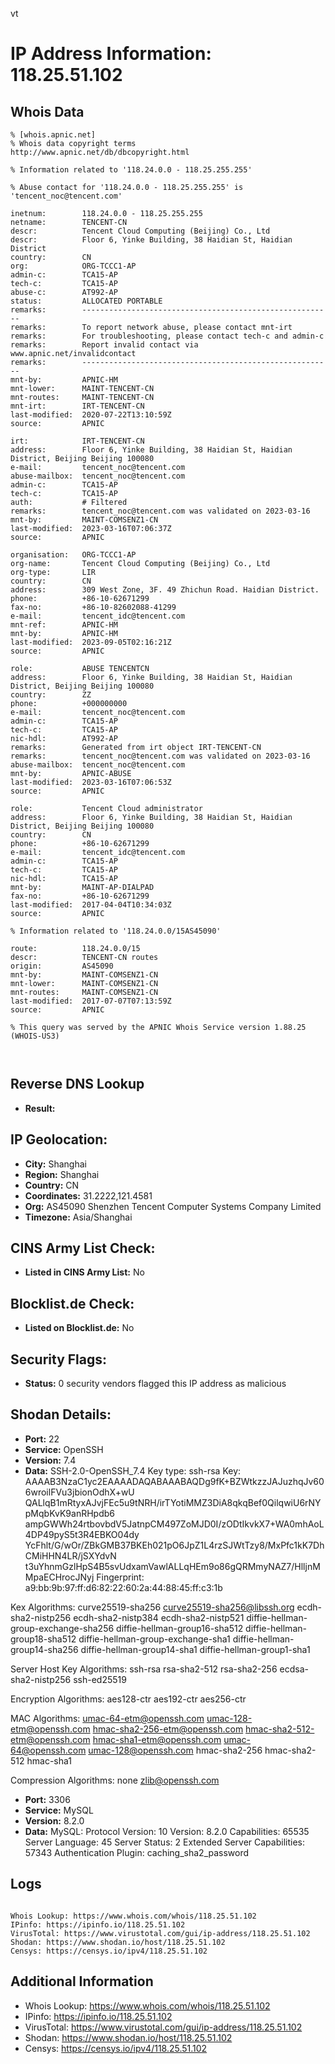 vt
# IP Address Information: 118.25.51.102

## Whois Data
```
% [whois.apnic.net]
% Whois data copyright terms    http://www.apnic.net/db/dbcopyright.html

% Information related to '118.24.0.0 - 118.25.255.255'

% Abuse contact for '118.24.0.0 - 118.25.255.255' is 'tencent_noc@tencent.com'

inetnum:        118.24.0.0 - 118.25.255.255
netname:        TENCENT-CN
descr:          Tencent Cloud Computing (Beijing) Co., Ltd
descr:          Floor 6, Yinke Building, 38 Haidian St, Haidian District
country:        CN
org:            ORG-TCCC1-AP
admin-c:        TCA15-AP
tech-c:         TCA15-AP
abuse-c:        AT992-AP
status:         ALLOCATED PORTABLE
remarks:        --------------------------------------------------------
remarks:        To report network abuse, please contact mnt-irt
remarks:        For troubleshooting, please contact tech-c and admin-c
remarks:        Report invalid contact via www.apnic.net/invalidcontact
remarks:        --------------------------------------------------------
mnt-by:         APNIC-HM
mnt-lower:      MAINT-TENCENT-CN
mnt-routes:     MAINT-TENCENT-CN
mnt-irt:        IRT-TENCENT-CN
last-modified:  2020-07-22T13:10:59Z
source:         APNIC

irt:            IRT-TENCENT-CN
address:        Floor 6, Yinke Building, 38 Haidian St, Haidian District, Beijing Beijing 100080
e-mail:         tencent_noc@tencent.com
abuse-mailbox:  tencent_noc@tencent.com
admin-c:        TCA15-AP
tech-c:         TCA15-AP
auth:           # Filtered
remarks:        tencent_noc@tencent.com was validated on 2023-03-16
mnt-by:         MAINT-COMSENZ1-CN
last-modified:  2023-03-16T07:06:37Z
source:         APNIC

organisation:   ORG-TCCC1-AP
org-name:       Tencent Cloud Computing (Beijing) Co., Ltd
org-type:       LIR
country:        CN
address:        309 West Zone, 3F. 49 Zhichun Road. Haidian District.
phone:          +86-10-62671299
fax-no:         +86-10-82602088-41299
e-mail:         tencent_idc@tencent.com
mnt-ref:        APNIC-HM
mnt-by:         APNIC-HM
last-modified:  2023-09-05T02:16:21Z
source:         APNIC

role:           ABUSE TENCENTCN
address:        Floor 6, Yinke Building, 38 Haidian St, Haidian District, Beijing Beijing 100080
country:        ZZ
phone:          +000000000
e-mail:         tencent_noc@tencent.com
admin-c:        TCA15-AP
tech-c:         TCA15-AP
nic-hdl:        AT992-AP
remarks:        Generated from irt object IRT-TENCENT-CN
remarks:        tencent_noc@tencent.com was validated on 2023-03-16
abuse-mailbox:  tencent_noc@tencent.com
mnt-by:         APNIC-ABUSE
last-modified:  2023-03-16T07:06:53Z
source:         APNIC

role:           Tencent Cloud administrator
address:        Floor 6, Yinke Building, 38 Haidian St, Haidian District, Beijing Beijing 100080
country:        CN
phone:          +86-10-62671299
e-mail:         tencent_idc@tencent.com
admin-c:        TCA15-AP
tech-c:         TCA15-AP
nic-hdl:        TCA15-AP
mnt-by:         MAINT-AP-DIALPAD
fax-no:         +86-10-62671299
last-modified:  2017-04-04T10:34:03Z
source:         APNIC

% Information related to '118.24.0.0/15AS45090'

route:          118.24.0.0/15
descr:          TENCENT-CN routes
origin:         AS45090
mnt-by:         MAINT-COMSENZ1-CN
mnt-lower:      MAINT-COMSENZ1-CN
mnt-routes:     MAINT-COMSENZ1-CN
last-modified:  2017-07-07T07:13:59Z
source:         APNIC

% This query was served by the APNIC Whois Service version 1.88.25 (WHOIS-US3)



```
## Reverse DNS Lookup
- **Result:** 

## IP Geolocation:
- **City:** Shanghai
- **Region:** Shanghai
- **Country:** CN
- **Coordinates:** 31.2222,121.4581
- **Org:** AS45090 Shenzhen Tencent Computer Systems Company Limited
- **Timezone:** Asia/Shanghai

## CINS Army List Check:
- **Listed in CINS Army List:** 
No

## Blocklist.de Check:
- **Listed on Blocklist.de:** 
No

## Security Flags:
- **Status:** 0 security vendors flagged this IP address as malicious

## Shodan Details:
- **Port:** 22
- **Service:** OpenSSH
- **Version:** 7.4
- **Data:** SSH-2.0-OpenSSH_7.4
Key type: ssh-rsa
Key: AAAAB3NzaC1yc2EAAAADAQABAAABAQDg9fK+BZWtkzzJAJuzhqJv606wroilFVu3jbionOdhX+wU
QALlqB1mRtyxAJvjFEc5u9tNRH/irTYotiMMZ3DiA8qkqBef0QilqwiU6rNYpMqbKvK9anRHpdb6
ampGWWh24rtbovbdV5JatnpCM497ZoMJD0I/zODtIkvkX7+WA0mhAoL4DP49pyS5t3R4EBKO04dy
YcFhlt/G/wOr/ZBkGMB37BKEh021pO6JpZ1L4rzSJWtTzy8/MxPfc1kK7DhCMiHHN4LR/jSXYdvN
t3uYhnmGzlHpS4B5svUdxamVawlALLqHEm9o86gQRMmyNAZ7/HlljnMMpaECHrocJNyj
Fingerprint: a9:bb:9b:97:ff:d6:82:22:60:2a:44:88:45:ff:c3:1b

Kex Algorithms:
	curve25519-sha256
	curve25519-sha256@libssh.org
	ecdh-sha2-nistp256
	ecdh-sha2-nistp384
	ecdh-sha2-nistp521
	diffie-hellman-group-exchange-sha256
	diffie-hellman-group16-sha512
	diffie-hellman-group18-sha512
	diffie-hellman-group-exchange-sha1
	diffie-hellman-group14-sha256
	diffie-hellman-group14-sha1
	diffie-hellman-group1-sha1

Server Host Key Algorithms:
	ssh-rsa
	rsa-sha2-512
	rsa-sha2-256
	ecdsa-sha2-nistp256
	ssh-ed25519

Encryption Algorithms:
	aes128-ctr
	aes192-ctr
	aes256-ctr

MAC Algorithms:
	umac-64-etm@openssh.com
	umac-128-etm@openssh.com
	hmac-sha2-256-etm@openssh.com
	hmac-sha2-512-etm@openssh.com
	hmac-sha1-etm@openssh.com
	umac-64@openssh.com
	umac-128@openssh.com
	hmac-sha2-256
	hmac-sha2-512
	hmac-sha1

Compression Algorithms:
	none
	zlib@openssh.com


- **Port:** 3306
- **Service:** MySQL
- **Version:** 8.2.0
- **Data:** MySQL:
  Protocol Version: 10
  Version: 8.2.0
  Capabilities: 65535
  Server Language: 45
  Server Status: 2
  Extended Server Capabilities: 57343
  Authentication Plugin: caching_sha2_password

## Logs
```

Whois Lookup: https://www.whois.com/whois/118.25.51.102
IPinfo: https://ipinfo.io/118.25.51.102
VirusTotal: https://www.virustotal.com/gui/ip-address/118.25.51.102
Shodan: https://www.shodan.io/host/118.25.51.102
Censys: https://censys.io/ipv4/118.25.51.102

```
## Additional Information
- Whois Lookup: https://www.whois.com/whois/118.25.51.102
- IPinfo: https://ipinfo.io/118.25.51.102
- VirusTotal: https://www.virustotal.com/gui/ip-address/118.25.51.102
- Shodan: https://www.shodan.io/host/118.25.51.102
- Censys: https://censys.io/ipv4/118.25.51.102


